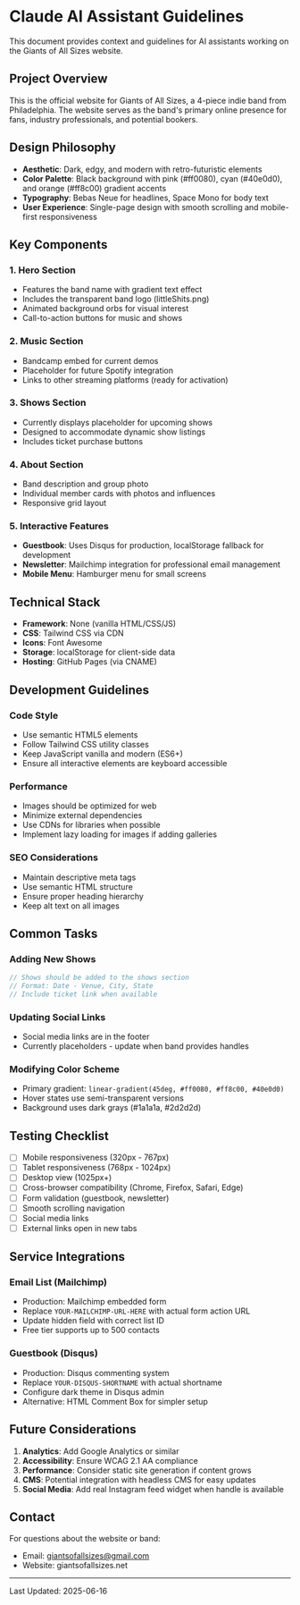 # Claude AI Assistant Guidelines

This document provides context and guidelines for AI assistants working on the Giants of All Sizes website.

## Project Overview

This is the official website for Giants of All Sizes, a 4-piece indie band from Philadelphia. The website serves as the band's primary online presence for fans, industry professionals, and potential bookers.

## Design Philosophy

- **Aesthetic**: Dark, edgy, and modern with retro-futuristic elements
- **Color Palette**: Black background with pink (#ff0080), cyan (#40e0d0), and orange (#ff8c00) gradient accents
- **Typography**: Bebas Neue for headlines, Space Mono for body text
- **User Experience**: Single-page design with smooth scrolling and mobile-first responsiveness

## Key Components

### 1. Hero Section
- Features the band name with gradient text effect
- Includes the transparent band logo (littleShits.png)
- Animated background orbs for visual interest
- Call-to-action buttons for music and shows

### 2. Music Section
- Bandcamp embed for current demos
- Placeholder for future Spotify integration
- Links to other streaming platforms (ready for activation)

### 3. Shows Section
- Currently displays placeholder for upcoming shows
- Designed to accommodate dynamic show listings
- Includes ticket purchase buttons

### 4. About Section
- Band description and group photo
- Individual member cards with photos and influences
- Responsive grid layout

### 5. Interactive Features
- **Guestbook**: Uses Disqus for production, localStorage fallback for development
- **Newsletter**: Mailchimp integration for professional email management
- **Mobile Menu**: Hamburger menu for small screens

## Technical Stack

- **Framework**: None (vanilla HTML/CSS/JS)
- **CSS**: Tailwind CSS via CDN
- **Icons**: Font Awesome
- **Storage**: localStorage for client-side data
- **Hosting**: GitHub Pages (via CNAME)

## Development Guidelines

### Code Style
- Use semantic HTML5 elements
- Follow Tailwind CSS utility classes
- Keep JavaScript vanilla and modern (ES6+)
- Ensure all interactive elements are keyboard accessible

### Performance
- Images should be optimized for web
- Minimize external dependencies
- Use CDNs for libraries when possible
- Implement lazy loading for images if adding galleries

### SEO Considerations
- Maintain descriptive meta tags
- Use semantic HTML structure
- Ensure proper heading hierarchy
- Keep alt text on all images

## Common Tasks

### Adding New Shows
```javascript
// Shows should be added to the shows section
// Format: Date - Venue, City, State
// Include ticket link when available
```

### Updating Social Links
- Social media links are in the footer
- Currently placeholders - update when band provides handles

### Modifying Color Scheme
- Primary gradient: `linear-gradient(45deg, #ff0080, #ff8c00, #40e0d0)`
- Hover states use semi-transparent versions
- Background uses dark grays (#1a1a1a, #2d2d2d)

## Testing Checklist

- [ ] Mobile responsiveness (320px - 767px)
- [ ] Tablet responsiveness (768px - 1024px)
- [ ] Desktop view (1025px+)
- [ ] Cross-browser compatibility (Chrome, Firefox, Safari, Edge)
- [ ] Form validation (guestbook, newsletter)
- [ ] Smooth scrolling navigation
- [ ] Social media links
- [ ] External links open in new tabs

## Service Integrations

### Email List (Mailchimp)
- Production: Mailchimp embedded form
- Replace `YOUR-MAILCHIMP-URL-HERE` with actual form action URL
- Update hidden field with correct list ID
- Free tier supports up to 500 contacts

### Guestbook (Disqus)
- Production: Disqus commenting system
- Replace `YOUR-DISQUS-SHORTNAME` with actual shortname
- Configure dark theme in Disqus admin
- Alternative: HTML Comment Box for simpler setup

## Future Considerations

1. **Analytics**: Add Google Analytics or similar
2. **Accessibility**: Ensure WCAG 2.1 AA compliance
3. **Performance**: Consider static site generation if content grows
4. **CMS**: Potential integration with headless CMS for easy updates
5. **Social Media**: Add real Instagram feed widget when handle is available

## Contact

For questions about the website or band:
- Email: giantsofallsizes@gmail.com
- Website: giantsofallsizes.net

---

Last Updated: 2025-06-16